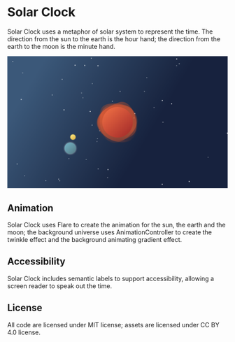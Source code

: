 # Solar Clock

Solar Clock uses a metaphor of solar system to represent the time. The direction from the sun to the earth is the hour hand; the direction from the earth to the moon is the minute hand. 

<img src='solar_clock/screenshot.png'>

## Animation

Solar Clock uses Flare to create the animation for the sun, the earth and the moon; the background universe uses AnimationController to create the twinkle effect and the background animating gradient effect.

## Accessibility

Solar Clock includes semantic labels to support accessibility, allowing a screen reader to speak out the time.

## License

All code are licensed under MIT license; assets are licensed under CC BY 4.0 license.
